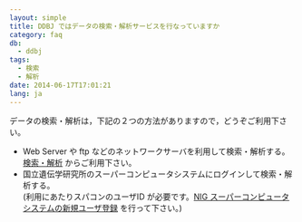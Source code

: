 ```yaml
---
layout: simple
title: DDBJ ではデータの検索・解析サービスを行なっていますか
category: faq
db:
  - ddbj
tags:
  - 検索
  - 解析
date: 2014-06-17T17:01:21
lang: ja
---
```

データの検索・解析は，下記の２つの方法がありますので，どうぞご利用下さい。

  - Web Server や ftp などのネットワークサーバを利用して検索・解析する。  
    [検索・解析](/services/index.html) からご利用下さい。 　
  - 国立遺伝学研究所のスーパーコンピュータシステムにログインして検索・解析する。  
    (利用にあたりスパコンのユーザID が必要です。[NIG
    スーパーコンピュータシステムの新規ユーザ登録](http://sc2.ddbj.nig.ac.jp/index.php/ja-new-application)
    を行って下さい。)
